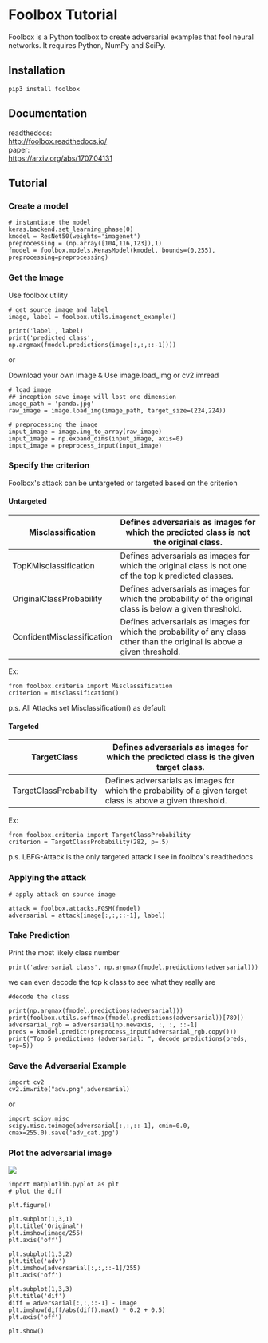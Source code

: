 # Foolbox Tutorial
Foolbox is a Python toolbox to create adversarial examples that fool neural networks. It requires Python, NumPy and SciPy.

## Installation
```
pip3 install foolbox
```
## Documentation

 readthedocs: <br>http://foolbox.readthedocs.io/</br>
 paper: <br> https://arxiv.org/abs/1707.04131</br>

## Tutorial
### Create a model
```
# instantiate the model
keras.backend.set_learning_phase(0)
kmodel = ResNet50(weights='imagenet')
preprocessing = (np.array([104,116,123]),1)
fmodel = foolbox.models.KerasModel(kmodel, bounds=(0,255), preprocessing=preprocessing)
```
### Get the Image
Use foolbox utility
```
# get source image and label
image, label = foolbox.utils.imagenet_example()

print('label', label)
print('predicted class', np.argmax(fmodel.predictions(image[:,:,::-1]))) 

```
or

Download your own Image 
& Use image.load_img or cv2.imread
```
# load image 
## inception save image will lost one dimension
image_path = 'panda.jpg'
raw_image = image.load_img(image_path, target_size=(224,224))

# preprocessing the image
input_image = image.img_to_array(raw_image)
input_image = np.expand_dims(input_image, axis=0)
input_image = preprocess_input(input_image)
```

### Specify the criterion
Foolbox's attack can be untargeted or targeted based on the criterion
#### Untargeted
|Misclassification   |Defines adversarials as images for which the predicted class is not the original class.   |
|---|---|
|TopKMisclassification   |Defines adversarials as images for which the original class is not one of the top k predicted classes.   |
|OriginalClassProbability   |Defines adversarials as images for which the probability of the original class is below a given threshold.   | 
|ConfidentMisclassification	   |Defines adversarials as images for which the probability of any class other than the original is above a given threshold.   | 

Ex:
```
from foolbox.criteria import Misclassification
criterion = Misclassification()
```
p.s. All Attacks set Misclassification() as default 

#### Targeted
|TargetClass   |Defines adversarials as images for which the predicted class is the given target class.   |
|---|---|
|TargetClassProbability   |Defines adversarials as images for which the probability of a given target class is above a given threshold.   |

Ex:
```
from foolbox.criteria import TargetClassProbability
criterion = TargetClassProbability(282, p=.5)
```
p.s. LBFG-Attack is the only targeted attack I see in foolbox's readthedocs

### Applying the attack
```
# apply attack on source image

attack = foolbox.attacks.FGSM(fmodel)
adversarial = attack(image[:,:,::-1], label)
```

### Take Prediction
Print the most likely class number
```
print('adversarial class', np.argmax(fmodel.predictions(adversarial)))
```

we can even decode the top k class to see what they really are
```
#decode the class

print(np.argmax(fmodel.predictions(adversarial)))
print(foolbox.utils.softmax(fmodel.predictions(adversarial))[789])
adversarial_rgb = adversarial[np.newaxis, :, :, ::-1]
preds = kmodel.predict(preprocess_input(adversarial_rgb.copy()))
print("Top 5 predictions (adversarial: ", decode_predictions(preds, top=5))
```

### Save the Adversarial Example
```
import cv2
cv2.imwrite("adv.png",adversarial)
```

or

```
import scipy.misc
scipy.misc.toimage(adversarial[:,:,::-1], cmin=0.0, cmax=255.0).save('adv_cat.jpg')
```
### Plot the adversarial image
![](https://i.imgur.com/w5F2StT.png)

```
import matplotlib.pyplot as plt
# plot the diff

plt.figure()

plt.subplot(1,3,1)
plt.title('Original')
plt.imshow(image/255)
plt.axis('off')

plt.subplot(1,3,2)
plt.title('adv')
plt.imshow(adversarial[:,:,::-1]/255)
plt.axis('off')

plt.subplot(1,3,3)
plt.title('dif')
diff = adversarial[:,:,::-1] - image
plt.imshow(diff/abs(diff).max() * 0.2 + 0.5)
plt.axis('off')

plt.show()
```





